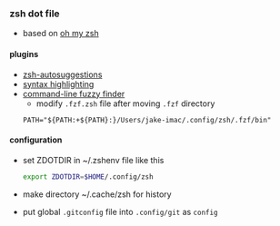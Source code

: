 ### zsh dot file
- based on [oh my zsh](https://ohmyz.sh)

#### plugins
  - [zsh-autosuggestions](https://github.com/zsh-users/zsh-autosuggestions)
  - [syntax highlighting](https://github.com/zsh-users/zsh-syntax-highlighting)
  - [command-line fuzzy finder](https://github.com/junegunn/fzf)
    - modify `.fzf.zsh` file after moving `.fzf` directory
    ```
    PATH="${PATH:+${PATH}:}/Users/jake-imac/.config/zsh/.fzf/bin"
    ```

#### configuration
- set ZDOTDIR in ~/.zshenv file like this
  ```sh
  export ZDOTDIR=$HOME/.config/zsh
  ```

- make directory ~/.cache/zsh for history

- put global `.gitconfig` file into `.config/git` as `config`

